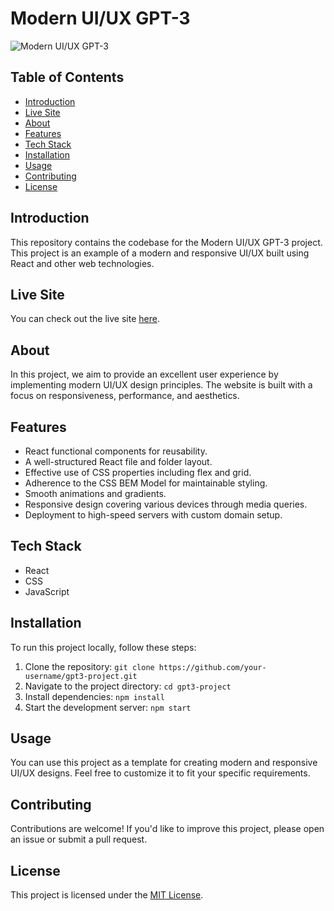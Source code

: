 # Modern UI/UX GPT-3

![Modern UI/UX GPT-3](https://i.ibb.co/TR5LW9z/image.png)

## Table of Contents
- [Introduction](#introduction)
- [Live Site](#live-site)
- [About](#about)
- [Features](#features)
- [Tech Stack](#tech-stack)
- [Installation](#installation)
- [Usage](#usage)
- [Contributing](#contributing)
- [License](#license)

## Introduction

This repository contains the codebase for the Modern UI/UX GPT-3 project. This project is an example of a modern and responsive UI/UX built using React and other web technologies.

## Live Site

You can check out the live site [here](https://gpt3-jsm.com/).

## About

In this project, we aim to provide an excellent user experience by implementing modern UI/UX design principles. The website is built with a focus on responsiveness, performance, and aesthetics.

## Features

- React functional components for reusability.
- A well-structured React file and folder layout.
- Effective use of CSS properties including flex and grid.
- Adherence to the CSS BEM Model for maintainable styling.
- Smooth animations and gradients.
- Responsive design covering various devices through media queries.
- Deployment to high-speed servers with custom domain setup.

## Tech Stack

- React
- CSS
- JavaScript

## Installation

To run this project locally, follow these steps:

1. Clone the repository: `git clone https://github.com/your-username/gpt3-project.git`
2. Navigate to the project directory: `cd gpt3-project`
3. Install dependencies: `npm install`
4. Start the development server: `npm start`

## Usage

You can use this project as a template for creating modern and responsive UI/UX designs. Feel free to customize it to fit your specific requirements.

## Contributing

Contributions are welcome! If you'd like to improve this project, please open an issue or submit a pull request.

## License

This project is licensed under the [MIT License](LICENSE).
